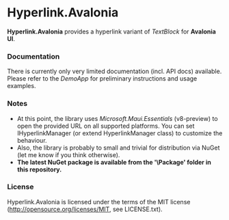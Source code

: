 Hyperlink.Avalonia
==========

**Hyperlink.Avalonia** provides a hyperlink variant of *TextBlock* for **Avalonia UI**.

### Documentation
There is currently only very limited documentation (incl. API docs) available. Please refer to the *DemoApp* for preliminary instructions and usage examples.

### Notes
- At this point, the library uses *Microsoft.Maui.Essentials* (v8-preview) to open the provided URL on all supported platforms. You can set IHyperlinkManager (or extend HyperlinkManager class) to customize the behaviour.
- Also, the library is probably to small and trivial for distribution via NuGet (let me know if you think otherwise).
- **The latest NuGet package is available from the '\Package' folder in this repository.**

### License
Hyperlink.Avalonia is licensed under the terms of the MIT license (<http://opensource.org/licenses/MIT>, see LICENSE.txt).
